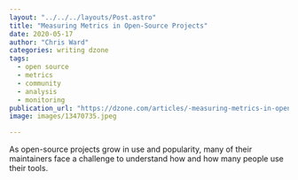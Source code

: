 ```yaml
---
layout: "../../../layouts/Post.astro"
title: "Measuring Metrics in Open-Source Projects"
date: 2020-05-17
author: "Chris Ward"
categories: writing dzone
tags: 
  - open source
  - metrics
  - community
  - analysis
  - monitoring
publication_url: "https://dzone.com/articles/-measuring-metrics-in-open-source-projects"
image: images/13470735.jpeg

---
```

As open-source projects grow in use and popularity, many of their maintainers face a challenge to understand how and how many people use their tools.

